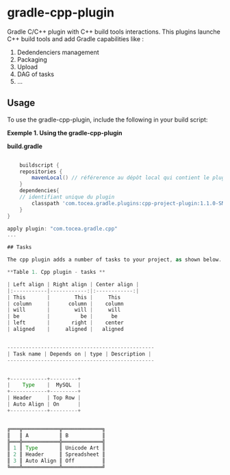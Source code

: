# gradle-cpp-plugin
Gradle C/C++ plugin with C++ build tools interactions. This plugins launche C++ build tools and add Gradle capabilities like :

1. Dedendenciers management
2. Packaging
3. Upload
4. DAG of tasks
5. …

## Usage
To use the gradle-cpp-plugin, include the following in your build script:

**Exemple 1. Using the gradle-cpp-plugin**

**build.gradle**


```groovy
   
    buildscript {
    repositories { 
        mavenLocal() // référerence au dépôt local qui contient le plugin
    }    
    dependencies{
	// identifiant unique du plugin
        classpath 'com.tocea.gradle.plugins:cpp-project-plugin:1.1.0-SNAPSHOT'
    }
}

apply plugin: "com.tocea.gradle.cpp"
...

## Tasks

The cpp plugin adds a number of tasks to your project, as shown below.

**Table 1. Cpp plugin - tasks **

| Left align | Right align | Center align |
|:-----------|------------:|:------------:|
| This       |        This |     This     
| column     |      column |    column    
| will       |        will |     will     
| be         |          be |      be      
| left       |       right |    center    
| aligned    |     aligned |   aligned


------------------------------------------------
| Task name | Depends on | type | Description |
------------------------------------------------


+------------+---------+
|    Type    |  MySQL  |
+------------+---------+
| Header     | Top Row |
| Auto Align | On      |
+------------+---------+


╔═══╦════════════╦═════════════╗
║   ║ A          ║ B           ║
╠═══╬════════════╬═════════════╣
║ 1 ║ Type       ║ Unicode Art ║
║ 2 ║ Header     ║ Spreadsheet ║
║ 3 ║ Auto Align ║ Off         ║
╚═══╩════════════╩═════════════╝

 
    
    
    
    

    






